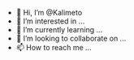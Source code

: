 - 👋 Hi, I’m @Kalimeto
- 👀 I’m interested in ...
- 🌱 I’m currently learning ...
- 💞️ I’m looking to collaborate on ...
- 📫 How to reach me ...

<!---
Kalimeto/Kalimeto is a ✨ special ✨ repository because its `README.md` (this file) appears on your GitHub profile.
You can click the Preview link to take a look at your changes.
--->
